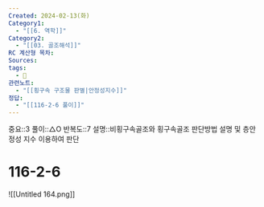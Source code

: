 ```yaml
---
Created: 2024-02-13(화)
Category1:
  - "[[6. 역학]]"
Category2:
  - "[[03. 골조해석]]"
RC 계산형 목차: 
Sources: 
tags:
  - 🧮
관련노트:
  - "[[횡구속 구조물 판별|안정성지수]]"
정답:
  - "[[116-2-6 풀이]]"
---
```

중요::3
풀이::△O
반복도::7
설명::비횡구속골조와 횡구속골조 판단방법 설명 및 층안정성 지수 이용하여 판단
#  116-2-6

![[Untitled 164.png]]